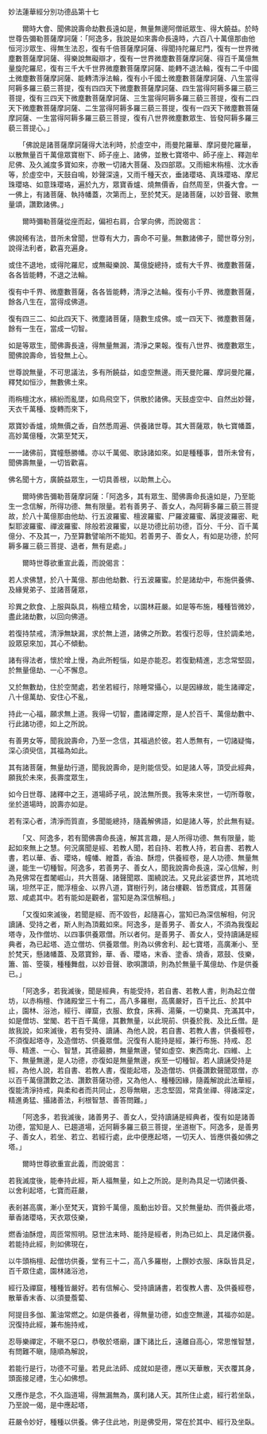 妙法蓮華經分別功德品第十七

　　爾時大會、聞佛說壽命劫數長遠如是，無量無邊阿僧祇眾生、得大饒益。於時世尊告彌勒菩薩摩訶薩：「阿逸多，我說是如來壽命長遠時，六百八十萬億那由他恒河沙眾生、得無生法忍，復有千倍菩薩摩訶薩、得聞持陀羅尼門，復有一世界微塵數菩薩摩訶薩、得樂說無礙辯才，復有一世界微塵數菩薩摩訶薩、得百千萬億無量旋陀羅尼，復有三千大千世界微塵數菩薩摩訶薩、能轉不退法輪，復有二千中國土微塵數菩薩摩訶薩、能轉清淨法輪，復有小千國土微塵數菩薩摩訶薩、八生當得阿耨多羅三藐三菩提，復有四四天下微塵數菩薩摩訶薩、四生當得阿耨多羅三藐三菩提，復有三四天下微塵數菩薩摩訶薩、三生當得阿耨多羅三藐三菩提，復有二四天下微塵數菩薩摩訶薩、二生當得阿耨多羅三藐三菩提，復有一四天下微塵數菩薩摩訶薩、一生當得阿耨多羅三藐三菩提，復有八世界微塵數眾生、皆發阿耨多羅三藐三菩提心。」

　　「佛說是諸菩薩摩訶薩得大法利時，於虛空中，雨曼陀羅華、摩訶曼陀羅華，以散無量百千萬億眾寶樹下、師子座上、諸佛，並散七寶塔中、師子座上、釋迦牟尼佛、及久滅度多寶如來，亦散一切諸大菩薩、及四部眾。又雨細末栴檀、沈水香等，於虛空中，天鼓自鳴，妙聲深遠，又雨千種天衣，垂諸瓔珞、真珠瓔珞、摩尼珠瓔珞、如意珠瓔珞，遍於九方，眾寶香爐、燒無價香，自然周至，供養大會。一一佛上，有諸菩薩、執持幡蓋，次第而上，至於梵天。是諸菩薩，以妙音聲、歌無量頌，讚歎諸佛。」

　　爾時彌勒菩薩從座而起，偏袒右肩，合掌向佛，而說偈言：

佛說稀有法，昔所未曾聞，世尊有大力，壽命不可量。無數諸佛子，聞世尊分別，說得法利者，歡喜充遍身。

或住不退地，或得陀羅尼，或無礙樂說、萬億旋總持，或有大千界、微塵數菩薩，各各皆能轉，不退之法輪。

復有中千界、微塵數菩薩，各各皆能轉，清淨之法輪。復有小千界、微塵數菩薩，餘各八生在，當得成佛道。

復有四三二、如此四天下、微塵諸菩薩，隨數生成佛。或一四天下、微塵數菩薩，餘有一生在，當成一切智。

如是等眾生，聞佛壽長遠，得無量無漏，清淨之果報。復有八世界、微塵數眾生，聞佛說壽命，皆發無上心。

世尊說無量，不可思議法，多有所饒益，如虛空無邊。雨天曼陀羅、摩訶曼陀羅，釋梵如恒沙，無數佛土來。

雨栴檀沈水，繽紛而亂墜，如鳥飛空下，供散於諸佛。天鼓虛空中、自然出妙聲，天衣千萬種、旋轉而來下，

眾寶妙香爐，燒無價之香，自然悉周遍、供養諸世尊。其大菩薩眾，執七寶幡蓋，高妙萬億種，次第至梵天，

一一諸佛前，寶幢懸勝幡。亦以千萬偈、歌詠諸如來。如是種種事，昔所未曾有，聞佛壽無量，一切皆歡喜。

佛名聞十方，廣饒益眾生，一切具善根，以助無上心。

　　爾時佛告彌勒菩薩摩訶薩：「阿逸多，其有眾生、聞佛壽命長遠如是，乃至能生一念信解，所得功德、無有限量。若有善男子、善女人，為阿耨多羅三藐三菩提故，於八十萬億那由他劫、行五波羅蜜、檀波羅蜜、尸羅波羅蜜、羼提波羅密、毗梨耶波羅蜜、禪波羅蜜、除般若波羅蜜，以是功德比前功德，百分、千分、百千萬億分、不及其一，乃至算數譬喻所不能知。若善男子、善女人，有如是功德，於阿耨多羅三藐三菩提、退者，無有是處。」

　　爾時世尊欲重宣此義，而說偈言：

若人求佛慧，於八十萬億、那由他劫數、行五波羅蜜。於是諸劫中，布施供養佛、及緣覺弟子、並諸菩薩眾，

珍異之飲食、上服與臥具，栴檀立精舍，以園林莊嚴。如是等布施，種種皆微妙，盡此諸劫數，以回向佛道。

若復持禁戒，清淨無缺漏，求於無上道，諸佛之所歎。若復行忍辱，住於調柔地，設眾惡來加，其心不傾動。

諸有得法者，懷於增上慢，為此所輕惱，如是亦能忍。若復勤精進，志念常堅固，於無量億劫、一心不懈息。

又於無數劫，住於空閒處，若坐若經行，除睡常攝心，以是因緣故，能生諸禪定，八十億萬劫、安住心不亂，

持此一心福，願求無上道。我得一切智，盡諸禪定際，是人於百千、萬億劫數中、行此諸功德，如上之所說。

有善男女等，聞我說壽命，乃至一念信，其福過於彼。若人悉無有，一切諸疑悔，深心須臾信，其福為如此。

其有諸菩薩，無量劫行道，聞我說壽命，是則能信受。如是諸人等，頂受此經典，願我於未來，長壽度眾生，

如今日世尊、諸釋中之王，道場師子吼，說法無所畏。我等未來世，一切所尊敬，坐於道場時，說壽亦如是。

若有深心者，清淨而質直，多聞能總持，隨義解佛語，如是諸人等，於此無有疑。

　　「又、阿逸多，若有聞佛壽命長遠，解其言趣，是人所得功德、無有限量，能起如來無上之慧。何況廣聞是經、若教人聞，若自持、若教人持，若自書、若教人書，若以華、香、瓔珞，幢幡、繒蓋，香油、酥燈，供養經卷，是人功德、無量無邊，能生一切種智。阿逸多，若善男子、善女人，聞我說壽命長遠，深心信解，則為見佛常在耆闍崛山，共大菩薩、諸聲聞眾、圍繞說法。又見此娑婆世界，其地琉璃，坦然平正，閻浮檀金、以界八道，寶樹行列，諸台樓觀、皆悉寶成，其菩薩眾、咸處其中。若有能如是觀者，當知是為深信解相。」

　　「又復如來滅後，若聞是經、而不毀呰，起隨喜心，當知已為深信解相，何況讀誦、受持之者，斯人則為頂戴如來。阿逸多，是善男子、善女人，不須為我復起塔寺，及作僧坊、以四事供養眾僧。所以者何。是善男子、善女人，受持讀誦是經典者，為已起塔、造立僧坊、供養眾僧。則為以佛舍利、起七寶塔，高廣漸小、至於梵天，懸諸幡蓋、及眾寶鈴，華、香、瓔珞，末香、塗香、燒香，眾鼓、伎樂，簫、笛、箜篌，種種舞戲，以妙音聲、歌唄讚頌，則為於無量千萬億劫、作是供養已。」

　　「阿逸多，若我滅後，聞是經典，有能受持，若自書、若教人書，則為起立僧坊，以赤栴檀、作諸殿堂三十有二，高八多羅樹，高廣嚴好，百千比丘、於其中止，園林、浴池，經行、禪窟，衣服、飲食，床褥、湯藥，一切樂具、充滿其中，如是僧坊、堂閣、若干百千萬億，其數無量，以此現前、供養於我、及比丘僧。是故我說，如來滅後，若有受持、讀誦、為他人說，若自書、若教人書，供養經卷，不須復起塔寺，及造僧坊、供養眾僧。況復有人能持是經，兼行布施、持戒、忍辱、精進、一心、智慧，其德最勝，無量無邊，譬如虛空、東西南北、四維、上下、無量無邊，是人功德，亦復如是無量無邊，疾至一切種智。若人讀誦受持是經，為他人說，若自書、若教人書，復能起塔，及造僧坊、供養讚歎聲聞眾僧，亦以百千萬億讚歎之法、讚歎菩薩功德，又為他人、種種因緣，隨義解說此法華經，復能清淨持戒，與柔和者而共同止，忍辱無瞋，志念堅固，常貴坐禪、得諸深定，精進勇猛、攝諸善法，利根智慧、善答問難。」

　　「阿逸多，若我滅後，諸善男子、善女人，受持讀誦是經典者，復有如是諸善功德，當知是人、已趨道場，近阿耨多羅三藐三菩提，坐道樹下。阿逸多，是善男子、善女人，若坐、若立、若經行處，此中便應起塔，一切天人、皆應供養如佛之塔。」

　　爾時世尊欲重宣此義，而說偈言：

若我滅度後，能奉持此經，斯人福無量，如上之所說。是則為具足一切諸供養、　以舍利起塔，七寶而莊嚴，

表剎甚高廣，漸小至梵天，寶鈴千萬億，風動出妙音。又於無量劫、而供養此塔，華香諸瓔珞，天衣眾伎樂，

燃香油酥燈，周匝常照明。惡世法末時、能持是經者，則為已如上、具足諸供養。若能持此經，則如佛現在，

以牛頭栴檀、起僧坊供養，堂有三十二，高八多羅樹，上饌妙衣服、床臥皆具足，百千眾住處，園林諸浴池，

經行及禪窟，種種皆嚴好。若有信解心、受持讀誦書，若復教人書、及供養經卷，散華香末香、以須曼薝蔔、

阿提目多伽、薰油常燃之。如是供養者，得無量功德，如虛空無邊，其福亦如是。況復持此經，兼布施持戒，

忍辱樂禪定，不瞋不惡口，恭敬於塔廟，謙下諸比丘，遠離自高心，常思惟智慧，有問難不瞋，隨順為解說，

若能行是行，功德不可量。若見此法師、成就如是德，應以天華散，天衣覆其身，頭面接足禮，生心如佛想。

又應作是念，不久詣道場，得無漏無為，廣利諸人天。其所住止處，經行若坐臥，乃至說一偈，是中應起塔，

莊嚴令妙好，種種以供養。佛子住此地，則是佛受用，常在於其中、經行及坐臥。
